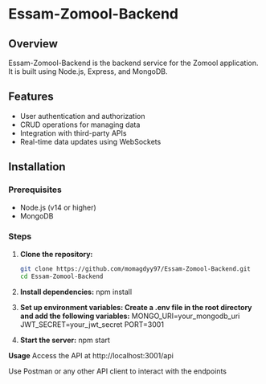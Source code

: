 # Essam-Zomool-Backend

## Overview
Essam-Zomool-Backend is the backend service for the Zomool application. It is built using Node.js, Express, and MongoDB.

## Features
- User authentication and authorization
- CRUD operations for managing data
- Integration with third-party APIs
- Real-time data updates using WebSockets

## Installation

### Prerequisites
- Node.js (v14 or higher)
- MongoDB

### Steps
1. **Clone the repository:**
   ```bash
   git clone https://github.com/momagdyy97/Essam-Zomool-Backend.git
   cd Essam-Zomool-Backend

2. **Install dependencies:**
npm install

3. **Set up environment variables: Create a .env file in the root directory and add the following variables:**
MONGO_URI=your_mongodb_uri
JWT_SECRET=your_jwt_secret
PORT=3001

4. **Start the server:**
npm start

**Usage**
Access the API at http://localhost:3001/api

Use Postman or any other API client to interact with the endpoints
